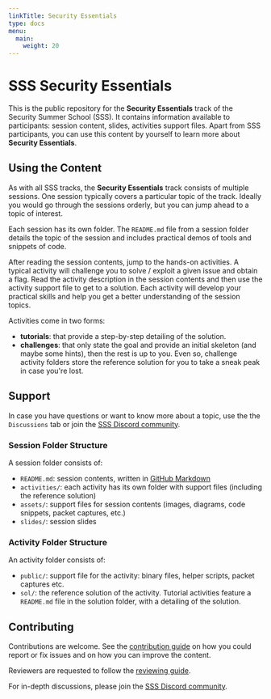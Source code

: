 ```yaml
---
linkTitle: Security Essentials
type: docs
menu:
  main:
    weight: 20
---
```


# SSS Security Essentials

This is the public repository for the **Security Essentials** track of the Security Summer School (SSS).
It contains information available to participants: session content, slides, activities support files.
Apart from SSS participants, you can use this content by yourself to learn more about **Security Essentials**.

## Using the Content

As with all SSS tracks, the **Security Essentials** track consists of multiple sessions.
One session typically covers a particular topic of the track.
Ideally you would go through the sessions orderly, but you can jump ahead to a topic of interest.

Each session has its own folder.
The `README.md` file from a session folder details the topic of the session and includes practical demos of tools and snippets of code.

After reading the session contents, jump to the hands-on activities.
A typical activity will challenge you to solve / exploit a given issue and obtain a flag.
Read the activity description in the session contents and then use the activity support file to get to a solution.
Each activity will develop your practical skills and help you get a better understanding of the session topics.

Activities come in two forms:

* **tutorials**: that provide a step-by-step detailing of the solution.
* **challenges**: that only state the goal and provide an initial skeleton (and maybe some hints), then the rest is up to you.
  Even so, challenge activity folders store the reference solution for you to take a sneak peak in case you're lost.

## Support

In case you have questions or want to know more about a topic, use the the `Discussions` tab or join the [SSS Discord community](https://discord.gg/qx3RmNEVkB).

### Session Folder Structure

A session folder consists of:

* `README.md`: session contents, written in [GitHub Markdown](https://guides.github.com/features/mastering-markdown/)
* `activities/`: each activity has its own folder with support files (including the reference solution)
* `assets/`: support files for session contents (images, diagrams, code snippets, packet captures, etc.)
* `slides/`: session slides

### Activity Folder Structure

An activity folder consists of:

* `public/`: support file for the activity: binary files, helper scripts, packet captures etc.
* `sol/`: the reference solution of the activity.
  Tutorial activities feature a `README.md` file in the solution folder, with a detailing of the solution.

## Contributing

Contributions are welcome.
See the [contribution guide](CONTRIBUTING.md) on how you could report or fix issues and on how you can improve the content.

Reviewers are requested to follow the [reviewing guide](REVIEWING.md).

For in-depth discussions, please join the [SSS Discord community](https://discord.gg/qx3RmNEVkB).
